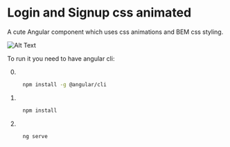# Login and Signup css animated

A cute Angular component which uses css animations and BEM css styling.

![Alt Text](https://user-images.githubusercontent.com/21006756/62162572-de334600-b318-11e9-8f51-d9b553412c38.gif)


To run it you need to have angular cli:

0)


```sh
	 npm install -g @angular/cli
```

1)

```sh
	 npm install
```

2) 

```sh
	 ng serve
```
